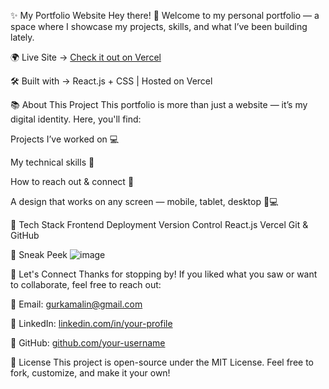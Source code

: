 ✨ My Portfolio Website
Hey there! 👋
Welcome to my personal portfolio — a space where I showcase my projects, skills, and what I’ve been building lately.

🌍 Live Site → [Check it out on Vercel](https://gurkamal-singh.vercel.app/)

🛠️ Built with → React.js + CSS | Hosted on Vercel

📚 About This Project
This portfolio is more than just a website — it’s my digital identity.
Here, you'll find:

Projects I’ve worked on 💻

My technical skills 🧠

How to reach out & connect 🤝

A design that works on any screen — mobile, tablet, desktop 📱💻

🔧 Tech Stack
Frontend	Deployment	Version Control
React.js	Vercel	Git & GitHub

📸 Sneak Peek
![image](https://github.com/user-attachments/assets/58597dc1-8c1b-43fb-93b6-9694024e95c2)



🤝 Let's Connect
Thanks for stopping by! If you liked what you saw or want to collaborate, feel free to reach out:

📧 Email: gurkamalin@gmail.com

💼 LinkedIn: [linkedin.com/in/your-profile](https://www.linkedin.com/in/gurkamal69/)

🐙 GitHub: [github.com/your-username](https://github.com/gurkamal69)

📃 License
This project is open-source under the MIT License.
Feel free to fork, customize, and make it your own!

